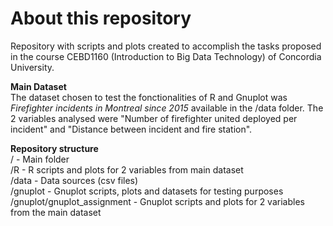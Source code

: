 # About this repository

Repository with scripts and plots created to accomplish the tasks proposed in the course CEBD1160 (Introduction to Big Data Technology)  of Concordia University.

<b>Main Dataset</b><BR>
The dataset chosen to test the fonctionalities of R and Gnuplot was <i>Firefighter incidents in Montreal since 2015</i> available in the /data folder. The 2 variables analysed were "Number of firefighter united deployed per incident" and "Distance between incident and fire station".

<b>Repository structure</b><BR>
/          - Main folder<BR>
/R        - R scripts and plots for 2 variables from main dataset <BR>
/data     - Data sources (csv files)<BR>
/gnuplot  - Gnuplot scripts, plots and datasets for testing purposes<BR>
/gnuplot/gnuplot_assignment  - Gnuplot scripts and plots for 2 variables from the main dataset
